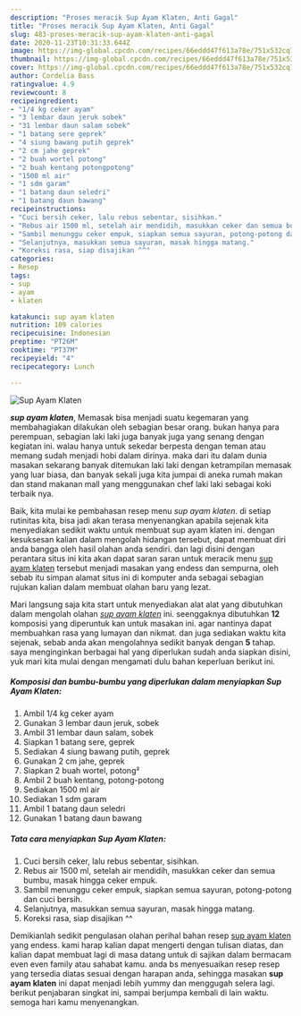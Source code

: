 ```yaml
---
description: "Proses meracik Sup Ayam Klaten, Anti Gagal"
title: "Proses meracik Sup Ayam Klaten, Anti Gagal"
slug: 483-proses-meracik-sup-ayam-klaten-anti-gagal
date: 2020-11-23T10:31:33.644Z
image: https://img-global.cpcdn.com/recipes/66eddd47f613a78e/751x532cq70/sup-ayam-klaten-foto-resep-utama.jpg
thumbnail: https://img-global.cpcdn.com/recipes/66eddd47f613a78e/751x532cq70/sup-ayam-klaten-foto-resep-utama.jpg
cover: https://img-global.cpcdn.com/recipes/66eddd47f613a78e/751x532cq70/sup-ayam-klaten-foto-resep-utama.jpg
author: Cordelia Bass
ratingvalue: 4.9
reviewcount: 8
recipeingredient:
- "1/4 kg ceker ayam"
- "3 lembar daun jeruk sobek"
- "31 lembar daun salam sobek"
- "1 batang sere geprek"
- "4 siung bawang putih geprek"
- "2 cm jahe geprek"
- "2 buah wortel potong"
- "2 buah kentang potongpotong"
- "1500 ml air"
- "1 sdm garam"
- "1 batang daun seledri"
- "1 batang daun bawang"
recipeinstructions:
- "Cuci bersih ceker, lalu rebus sebentar, sisihkan."
- "Rebus air 1500 ml, setelah air mendidih, masukkan ceker dan semua bumbu, masak hingga ceker empuk."
- "Sambil menunggu ceker empuk, siapkan semua sayuran, potong-potong dan cuci bersih."
- "Selanjutnya, masukkan semua sayuran, masak hingga matang."
- "Koreksi rasa, siap disajikan ^^"
categories:
- Resep
tags:
- sup
- ayam
- klaten

katakunci: sup ayam klaten 
nutrition: 109 calories
recipecuisine: Indonesian
preptime: "PT26M"
cooktime: "PT37M"
recipeyield: "4"
recipecategory: Lunch

---
```



![Sup Ayam Klaten](https://img-global.cpcdn.com/recipes/66eddd47f613a78e/751x532cq70/sup-ayam-klaten-foto-resep-utama.jpg)

<b><i>sup ayam klaten</i></b>, Memasak bisa menjadi suatu kegemaran yang membahagiakan dilakukan oleh sebagian besar orang. bukan hanya para perempuan, sebagian laki laki juga banyak juga yang senang dengan kegiatan ini. walau hanya untuk sekedar berpesta dengan teman atau memang sudah menjadi hobi dalam dirinya. maka dari itu dalam dunia masakan sekarang banyak ditemukan laki laki dengan ketrampilan memasak yang luar biasa, dan banyak sekali juga kita jumpai di aneka rumah makan dan stand makanan mall yang menggunakan chef laki laki sebagai koki terbaik nya.

Baik, kita mulai ke pembahasan resep menu <i>sup ayam klaten</i>. di setiap rutinitas kita, bisa jadi akan terasa menyenangkan apabila sejenak kita menyediakan sedikit waktu untuk membuat sup ayam klaten ini. dengan kesuksesan kalian dalam mengolah hidangan tersebut, dapat membuat diri anda bangga oleh hasil olahan anda sendiri. dan lagi disini dengan perantara situs ini kita akan dapat saran saran untuk meracik menu <u>sup ayam klaten</u> tersebut menjadi masakan yang endess dan sempurna, oleh sebab itu simpan alamat situs ini di komputer anda sebagai sebagian rujukan kalian dalam membuat olahan baru yang lezat.




Mari langsung saja kita start untuk menyediakan alat alat yang dibutuhkan dalam mengolah olahan <u><i>sup ayam klaten</i></u> ini. seenggaknya dibutuhkan <b>12</b> komposisi yang diperuntuk kan untuk masakan ini. agar nantinya dapat membuahkan rasa yang lumayan dan nikmat. dan juga sediakan waktu kita sejenak, sebab anda akan mengolahnya sedikit banyak dengan <b>5</b> tahap. saya menginginkan berbagai hal yang diperlukan sudah anda siapkan disini, yuk mari kita mulai dengan mengamati dulu bahan keperluan berikut ini.

<!--inarticleads1-->

##### Komposisi dan bumbu-bumbu yang diperlukan dalam menyiapkan Sup Ayam Klaten:

1. Ambil 1/4 kg ceker ayam
1. Gunakan 3 lembar daun jeruk, sobek
1. Ambil 31 lembar daun salam, sobek
1. Siapkan 1 batang sere, geprek
1. Sediakan 4 siung bawang putih, geprek
1. Gunakan 2 cm jahe, geprek
1. Siapkan 2 buah wortel, potong²
1. Ambil 2 buah kentang, potong-potong
1. Sediakan 1500 ml air
1. Sediakan 1 sdm garam
1. Ambil 1 batang daun seledri
1. Gunakan 1 batang daun bawang




<!--inarticleads2-->

##### Tata cara menyiapkan Sup Ayam Klaten:

1. Cuci bersih ceker, lalu rebus sebentar, sisihkan.
1. Rebus air 1500 ml, setelah air mendidih, masukkan ceker dan semua bumbu, masak hingga ceker empuk.
1. Sambil menunggu ceker empuk, siapkan semua sayuran, potong-potong dan cuci bersih.
1. Selanjutnya, masukkan semua sayuran, masak hingga matang.
1. Koreksi rasa, siap disajikan ^^




Demikianlah sedikit pengulasan olahan perihal bahan resep <u>sup ayam klaten</u> yang endess. kami harap kalian dapat mengerti dengan tulisan diatas, dan kalian dapat membuat lagi di masa datang untuk di sajikan dalam bermacam even even family atau sahabat kamu. anda bs menyesuaikan resep resep yang tersedia diatas sesuai dengan harapan anda, sehingga masakan <b>sup ayam klaten</b> ini dapat menjadi lebih yummy dan menggugah selera lagi. berikut penjabaran singkat ini, sampai berjumpa kembali di lain waktu. semoga hari kamu menyenangkan.
